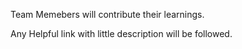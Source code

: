 Team Memebers will contribute their learnings.

Any Helpful link with little description will be followed.
